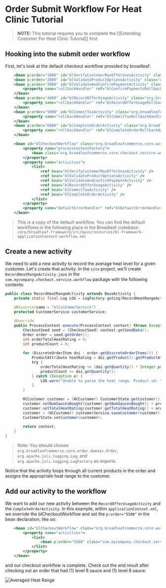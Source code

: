 # Order Submit Workflow For Heat Clinic Tutorial

> **NOTE:** This tutorial requires you to complete the [[Extending Customer For Heat Clinic Tutorial]] first. 

## Hooking into the submit order workflow

First, let's look at the default checkout workflow provided by broadleaf:

```xml
    <bean p:order="1000" id="blVerifyCustomerMaxOfferUsesActivity" class="org.broadleafcommerce.core.offer.service.workflow.VerifyCustomerMaxOfferUsesActivity"/>
    <bean p:order="2000" id="blValidateProductOptionsActivity" class="org.broadleafcommerce.core.checkout.service.workflow.ValidateProductOptionsActivity"/>
    <bean p:order="3000" id="blValidateAndConfirmPaymentActivity" class="org.broadleafcommerce.core.checkout.service.workflow.ValidateAndConfirmPaymentActivity">
        <property name="rollbackHandler" ref="blConfirmPaymentsRollbackHandler" />
    </bean>
    <bean p:order="4000" id="blRecordOfferUsageActivity" class="org.broadleafcommerce.core.offer.service.workflow.RecordOfferUsageActivity">
        <property name="rollbackHandler" ref="blRecordOfferUsageRollbackHandler" />
    </bean>
    <bean p:order="5000" id="blCommitTaxActivity" class="org.broadleafcommerce.core.checkout.service.workflow.CommitTaxActivity">
        <property name="rollbackHandler" ref="blCommitTaxRollbackHandler" />
    </bean>
    <bean p:order="6000" id="blCompleteOrderActivity" class="org.broadleafcommerce.core.checkout.service.workflow.CompleteOrderActivity">
        <property name="rollbackHandler" ref="blCompleteOrderRollbackHandler" />
    </bean>

    <bean id="blCheckoutWorkflow" class="org.broadleafcommerce.core.workflow.SequenceProcessor">
        <property name="processContextFactory">
            <bean class="org.broadleafcommerce.core.checkout.service.workflow.CheckoutProcessContextFactory"/>
        </property>
        <property name="activities">
            <list>
                <ref bean="blVerifyCustomerMaxOfferUsesActivity" />
                <ref bean="blValidateProductOptionsActivity" />
                <ref bean="blValidateAndConfirmPaymentActivity" />
                <ref bean="blRecordOfferUsageActivity" />
                <ref bean="blCommitTaxActivity" />
                <ref bean="blCompleteOrderActivity" />
            </list>
        </property>
        <property name="defaultErrorHandler" ref="blDefaultErrorHandler"/>
    </bean>
```

> This is a copy of the default workflow. You can find the default workflows in the following place in the Broadleaf codebase: `core/broadleaf-framework/src/main/resources/bl-framework-applicationContext-workflow.xml`

## Create a new activity

We need to add a new activity to record the average heat level for a given customer. Let's create that activity. In the `site` project, we'll create `RecordHeatRangeActivity.java` in the `com.mycompany.checkout.service.workflow` package with the following contents:

```java
public class RecordHeatRangeActivity extends BaseActivity {
    private static final Log LOG = LogFactory.getLog(RecordHeatRangeActivity.class);
    
    @Resource(name = "blCustomerService")
    protected CustomerService customerService;

    @Override
    public ProcessContext execute(ProcessContext context) throws Exception {
        CheckoutSeed seed = (CheckoutSeed) context.getSeedData();
        Order order = seed.getOrder();
        int orderTotalHeatRating = 0;
        int productCount = 0;
        
        for (DiscreteOrderItem doi : order.getDiscreteOrderItems()) {
            ProductAttribute heatRating = doi.getProduct().getProductAttributes().get("heatRange");
            try {
                orderTotalHeatRating += (doi.getQuantity() * Integer.parseInt(heatRating.getValue()));
                productCount += doi.getQuantity();
            } catch (Exception e) {
                LOG.warn("Unable to parse the heat range. Product id: " + doi.getProduct().getId());
            }
        }
        
        HCCustomer customer = (HCCustomer) CustomerState.getCustomer();
        customer.setNumSaucesBought(customer.getNumSaucesBought() + productCount);
        customer.setTotalHeatRating(customer.getTotalHeatRating() + orderTotalHeatRating);
        customer = (HCCustomer) customerService.saveCustomer(customer);
        CustomerState.setCustomer(customer);
        
        return context;
    }
}
```

> Note: You should choose `org.broadleafcommerce.core.order.domain.Order`, `org.apache.juli.logging.Log`, and `org.apache.juli.logging.LogFactory` as imports.

Notice that the activity loops through all current products in the order and assigns the appropriate heat range to the customer.

## Add our activity to the workflow

We want to add our new activity between the `RecordOfferUsageActivity` and the `CompleteOrderActivity`.
In this example, within `applicationContext.xml`, we override the blCheckoutWorkflow and set the `p:order="5500"` in the bean declaration, like so:

```xml
    <bean id="blCheckoutWorkflow" class="org.broadleafcommerce.core.workflow.SequenceProcessor">
        <property name="activities">
            <list>
                <bean p:order="5500" class="com.mycompany.checkout.service.workflow.RecordHeatRangeActivity"/>
            </list>
        </property>
    </bean>
```

and our checkout workflow is complete. Check out the end result after checking out an order that had (1) level 6 sauce and (1) level 8 sauce:

![Averaged Heat Range](submit-order-workflow-tutorial-1.png)
